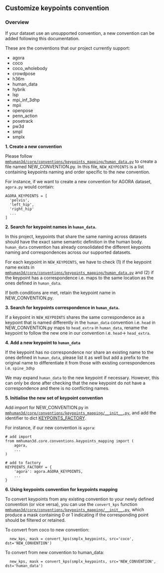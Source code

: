 ## Customize keypoints convention

### Overview

If your dataset use an unsupported convention, a new convention can be added following this documentation.

These are the conventions that our project currently support:
  - agora
  - coco
  - coco_wholebody
  - crowdpose
  - h36m
  - human_data
  - hybrik
  - lsp
  - mpi_inf_3dhp
  - mpii
  - openpose
  - penn_action
  - posetrack
  - pw3d
  - smpl
  - smplx


**1. Create a new convention**

Please follow
[`mmhuman3d/core/conventions/keypoints_mapping/human_data.py`](https://github.com/open-mmlab/mmhuman3d/tree/main/mmhuman3d/core/conventions/keypoints_mapping/human_data.py) to create a file named NEW_CONVENTION.py. In this file,
`NEW_KEYPOINTS` is a list containing keypoints naming and order specific to the new convention.

For instance, if we want to create a new convention for AGORA dataset, `agora.py` would contain:
```
AGORA_KEYPOINTS = [
  'pelvis',
  'left_hip',
  'right_hip'
  ...
]
```

**2. Search for keypoint names in `human_data`.**

In this project, keypoints that share the same naming across datasets should have the exact same semantic definition in the human body. `human_data` convention has already consolidated the different keypoints naming and correspondences across our supported datasets.

For each keypoint in `NEW_KEYPOINTS`, we have to check (1) if the keypoint name exists in [`mmhuman3d/core/conventions/keypoints_mapping/human_data.py`](https://github.com/open-mmlab/mmhuman3d/tree/main/mmhuman3d/core/conventions/keypoints_mapping/human_data.py) and (2) if the keypoint has a correspondence i.e. maps to the same
location as the ones defined in `human_data`.

If both conditions are met, retain the keypoint name in NEW_CONVENTION.py.


**3. Search for keypoints correspondence in `human_data`.**

If a keypoint in `NEW_KEYPOINTS` shares the same correspondence as a keypoint that is named differently in the `human_data` convention i.e. `head` in NEW_CONVENTION.py maps to `head_extra`
in `human_data`, rename the keypoint to follow the new one in our convention i.e. `head`-> `head_extra`.

**4. Add a new keypoint to `human_data`**

If the keypoint has no correspondence nor share an existing name to the ones defined in `human_data`, please list it as well but add a prefix to the original name to differentiate it from those with existing correspondences i.e. `spine_3dhp`

We may expand `human_data` to the new keypoint if necessary. However, this can only be done after checking that the new keypoint do not have a correspondence and there is no conflicting names.

**5. Initialise the new set of keypoint convention**

Add import for NEW_CONVENTION.py in
[`mmhuman3d/core/conventions/keypoints_mapping/__init__.py`](https://github.com/open-mmlab/mmhuman3d/tree/main/mmhuman3d/core/conventions/keypoints_mapping/__init__.py#L8-25), and add the identifier to dict [KEYPOINTS_FACTORY](https://github.com/open-mmlab/mmhuman3d/tree/main/mmhuman3d/core/conventions/keypoints_mapping/__init__.py#L27-52).

For instance, if our new convention is `agora`:
```
# add import
from mmhuman3d.core.conventions.keypoints_mapping import (
    agora,
    ...
)

# add to factory
KEYPOINTS_FACTORY = {
    'agora': agora.AGORA_KEYPOINTS,
    ...
}
```

**6. Using keypoints convention for keypoints mapping**

To convert keypoints from any existing convention to your newly defined convention (or vice versa), you can use the `convert_kps` function [`mmhuman3d/core/conventions/keypoints_mapping/__init__.py`](https://github.com/open-mmlab/mmhuman3d/tree/main/mmhuman3d/core/conventions/keypoints_mapping/__init__.py), which produce a mask containing 0 or 1 indicating if the corresponding point should be filtered or retained.

To convert from coco to new convention:
```
  new_kps, mask = convert_kps(smplx_keypoints, src='coco', dst='NEW_CONVENTION')
```

To convert from new convention to human_data:
```
  new_kps, mask = convert_kps(smplx_keypoints, src='NEW_CONVENTION', dst='human_data')
```
